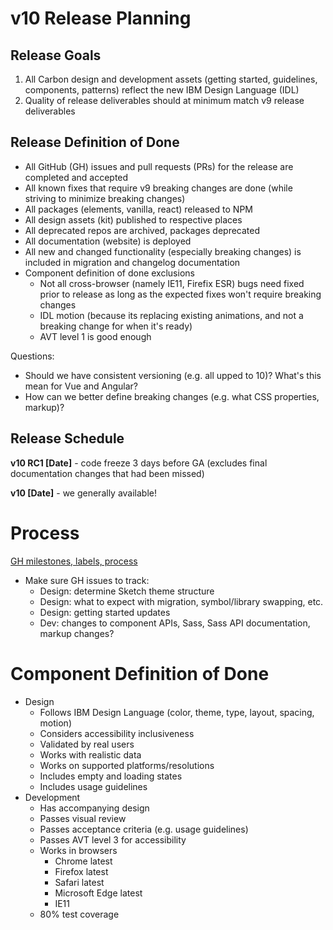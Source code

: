 # v10 Release Planning

## Release Goals

1. All Carbon design and development assets (getting started, guidelines, components, patterns) reflect the new IBM Design Language (IDL)
1. Quality of release deliverables should at minimum match v9 release deliverables

## Release Definition of Done

* All GitHub (GH) issues and pull requests (PRs) for the release are completed and accepted
* All known fixes that require v9 breaking changes are done (while striving to minimize breaking changes)
* All packages (elements, vanilla, react) released to NPM
* All design assets (kit) published to respective places
* All deprecated repos are archived, packages deprecated
* All documentation (website) is deployed
* All new and changed functionality (especially breaking changes) is included in migration and changelog documentation
* Component definition of done exclusions
  * Not all cross-browser (namely IE11, Firefix ESR) bugs need fixed prior to release as long as the expected fixes won't require breaking changes
  * IDL motion (because its replacing existing animations, and not a breaking change for when it's ready)
  * AVT level 1 is good enough
  
Questions:

* Should we have consistent versioning (e.g. all upped to 10)? What's this mean for Vue and Angular?
* How can we better define breaking changes (e.g. what CSS properties, markup)?

## Release Schedule

**v10 RC1 [Date]** - code freeze 3 days before GA (excludes final documentation changes that had been missed)

**v10 [Date]** - we generally available!

# Process

[GH milestones, labels, process](https://github.com/carbon-design-system/private-issues/blob/master/README.md)

* Make sure GH issues to track:
  * Design: determine Sketch theme structure
  * Design: what to expect with migration, symbol/library swapping, etc.
  * Design: getting started updates
  * Dev: changes to component APIs, Sass, Sass API documentation, markup changes?

# Component Definition of Done

* Design
  * Follows IBM Design Language (color, theme, type, layout, spacing, motion)
  * Considers accessibility inclusiveness
  * Validated by real users
  * Works with realistic data
  * Works on supported platforms/resolutions
  * Includes empty and loading states
  * Includes usage guidelines
* Development
  * Has accompanying design
  * Passes visual review
  * Passes acceptance criteria (e.g. usage guidelines)
  * Passes AVT level 3 for accessibility
  * Works in browsers
    * Chrome latest
    * Firefox latest
    * Safari latest
    * Microsoft Edge latest
    * IE11
  * 80% test coverage
